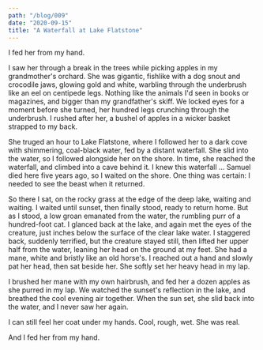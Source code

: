 ```yaml
---
path: "/blog/009"
date: "2020-09-15"
title: "A Waterfall at Lake Flatstone"
---
```


I fed her from my hand.

I saw her through a break in the trees while picking apples in my grandmother's orchard. She was gigantic, fishlike with a dog snout and crocodile jaws, glowing gold and white, warbling through the underbrush like an eel on centipede legs. Nothing like the animals I'd seen in books or magazines, and bigger than my grandfather's skiff. We locked eyes for a moment before she turned, her hundred legs crunching through the underbrush. I rushed after her, a bushel of apples in a wicker basket strapped to my back.

She truged an hour to Lake Flatstone, where I followed her to a dark cove with shimmering, coal-black water, fed by a distant waterfall. She slid into the water, so I followed alongside her on the shore. In time, she reached the waterfall, and climbed into a cave behind it. I knew this waterfall ... Samuel died here five years ago, so I waited on the shore. One thing was certain: I needed to see the beast when it returned.

So there I sat, on the rocky grass at the edge of the deep lake, waiting and waiting. I waited until sunset, then finally stood, ready to return home. But as I stood, a low groan emanated from the water, the rumbling purr of a hundred-foot cat. I glanced back at the lake, and again met the eyes of the creature, just inches below the surface of the clear lake water. I staggered back, suddenly terrified, but the creature stayed still, then lifted her upper half from the water, leaning her head on the ground at my feet. She had a mane, white and bristly like an old horse's. I reached out a hand and slowly pat her head, then sat beside her. She softly set her heavy head in my lap.

I brushed her mane with my own hairbrush, and fed her a dozen apples as she purred in my lap. We watched the sunset's reflection in the lake, and breathed the cool evening air together. When the sun set, she slid back into the water, and I never saw her again.

I can still feel her coat under my hands. Cool, rough, wet. She was real.

And I fed her from my hand.
